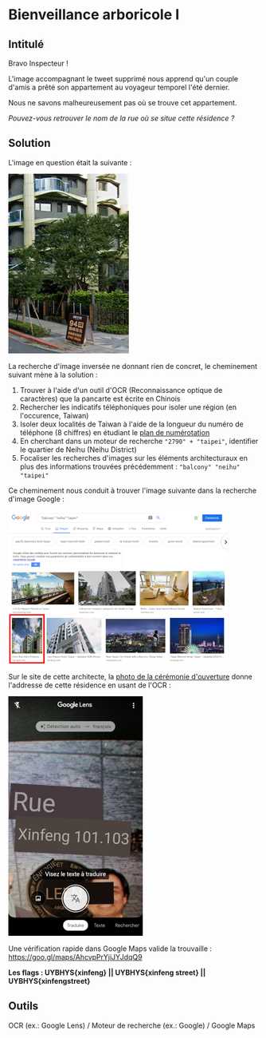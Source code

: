 # Bienveillance arboricole I

## Intitulé
Bravo Inspecteur !

L'image accompagnant le tweet supprimé nous apprend qu'un couple d'amis a prêté son appartement au voyageur temporel l'été dernier.

Nous ne savons malheureusement pas où se trouve cet appartement.

*Pouvez-vous retrouver le nom de la rue où se situe cette résidence ?*

## Solution
L'image en question était la suivante :

![Résidence d'été du voyageur temporel](../Fichiers/residence_ete.png)

La recherche d'image inversée ne donnant rien de concret, le cheminement suivant mène à la solution :
1. Trouver à l'aide d'un outil d'OCR (Reconnaissance optique de caractères) que la pancarte est écrite en Chinois
2. Rechercher les indicatifs téléphoniques pour isoler une région (en l'occurence, Taiwan)
3. Isoler deux localités de Taiwan à l'aide de la longueur du numéro de téléphone (8 chiffres) en étudiant le [plan de numérotation](https://en.wikipedia.org/wiki/Telephone_numbers_in_Taiwan)
4. En cherchant dans un moteur de recherche `"2790" + "taipei"`, identifier le quartier de Neihu (Neihu District)
5. Focaliser les recherches d'images sur les éléments architecturaux en plus des informations trouvées précédemment : `"balcony" "neihu" "taipei"`

Ce cheminement nous conduit à trouver l'image suivante dans la recherche d'image Google :

![H108 Project](../Fichiers/farglory.png)

Sur le site de cette architecte, la [photo de la cérémonie d'ouverture](https://www.ruiz-geli.com/img/projects/h108/opening-cerimony/03_h108_project__taipei__ma.jpg) donne l'addresse de cette résidence en usant de l'OCR :

![Opening Ceremony](../Fichiers/OCR_Opening_Ceremony.png)

Une vérification rapide dans Google Maps valide la trouvaille : https://goo.gl/maps/AhcvpPrYjiJYJdqQ9

**Les flags : UYBHYS{xinfeng} || UYBHYS{xinfeng street} || UYBHYS{xinfengstreet}**
## Outils
OCR (ex.: Google Lens) / Moteur de recherche (ex.: Google) / Google Maps